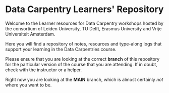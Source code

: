 # Data Carpentry Learners' Repository

Welcome to the Learner resources for Data Carpentry workshops hosted by the consortium of Leiden University, TU Delft, Erasmus University and Vrije Universiteit Amsterdam.

Here you will find a repository of notes, resources and type-along logs that support your learning in the Data Carpentries course.

Please ensure that you are looking at the correct **branch** of this repository for the particular version of the course that you are attending. If in doubt, check with the instructor or a helper.

Right now you are looking at the **MAIN** branch, which is almost certainly *not* where you want to be.

